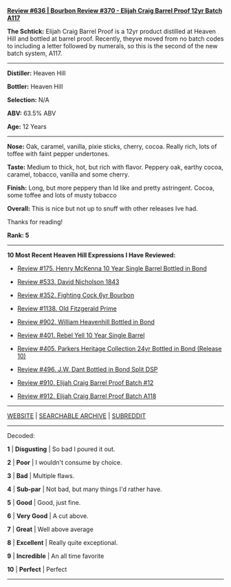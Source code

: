 
[**Review #636 | Bourbon Review #370 - Elijah Craig Barrel Proof 12yr Batch A117**]( https://t8ke.review/review-636-elijah-craig-barrel-proof-a117/)

**The Schtick:** Elijah Craig Barrel Proof is a 12yr product distilled at Heaven Hill and bottled at barrel proof. Recently, theyve moved from no batch codes to including a letter followed by numerals, so this is the second of the new batch system, A117.

-----

**Distiller:** Heaven Hill

**Bottler:** Heaven Hill

**Selection:** N/A

**ABV:** 63.5% ABV

**Age:** 12 Years 

-----

**Nose:**   Oak, caramel, vanilla, pixie sticks, cherry, cocoa. Really rich, lots of toffee with faint pepper undertones. 

**Taste:** Medium to thick, hot, but rich with flavor. Peppery oak, earthy cocoa, caramel, tobacco, vanilla and some cherry.

**Finish:** Long, but more peppery than Id like and pretty astringent. Cocoa, some toffee and lots of musty tobacco

**Overall:** This is nice but not up to snuff with other releases Ive had.

Thanks for reading!

**Rank: 5**

----- 

**10 Most Recent Heaven Hill Expressions I Have Reviewed:** 

- [Review #175. Henry McKenna 10 Year Single Barrel Bottled in Bond]( https://t8ke.review/review-175-henry-mckenna-10yr-bottled-in-bond-re-review/) 

- [Review #533. David Nicholson 1843]( https://t8ke.review/review-533-david-nicholson-1843/) 

- [Review #352. Fighting Cock 6yr Bourbon]( https://t8ke.review/review-352-fighting-cock-6yr/) 

- [Review #1138. Old Fitzgerald Prime]( https://t8ke.review/review-1138-old-fitzgerald-prime/) 

- [Review #902. William Heavenhill Bottled in Bond]( https://t8ke.review/review-902-william-heavenhill-bottled-in-bond/) 

- [Review #401. Rebel Yell 10 Year Single Barrel]( https://t8ke.review/review-401-rebel-yell-single-barrel-10yr/) 

- [Review #405. Parkers Heritage Collection 24yr Bottled in Bond (Release 10)]( https://t8ke.review/review-405-parkers-heritage-collection-10-24yr-bottled-in-bond/) 

- [Review #496. J.W. Dant Bottled in Bond Split DSP]( https://t8ke.review/review-496-jw-dant-split-dsp-131/) 

- [Review #910. Elijah Craig Barrel Proof Batch #12]( https://t8ke.review/review-910-elijah-craig-barrel-proof-batch-12/) 

- [Review #912. Elijah Craig Barrel Proof Batch A118]( https://t8ke.review/review-912-elijah-craig-barrel-proof-batch-a118/) 

-----

[WEBSITE](https://t8ke.review) | [SEARCHABLE ARCHIVE](https://t8ke.review/review-archive/) | [SUBREDDIT](https://reddit.com/r/t8kereviews)

-----

Decoded:

**1** | **Disgusting** | So bad I poured it out.

**2** | **Poor** | I wouldn't consume by choice.

**3** | **Bad** | Multiple flaws.

**4** | **Sub-par** | Not bad, but many things I'd rather have.

**5** | **Good** | Good, just fine.

**6** | **Very Good** | A cut above.

**7** | **Great** | Well above average

**8** | **Excellent** | Really quite exceptional.

**9** | **Incredible** | An all time favorite

**10** | **Perfect** | Perfect

----

